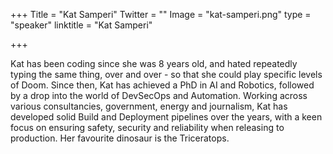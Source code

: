 +++
Title = "Kat Samperi"
Twitter = ""
Image = "kat-samperi.png"
type = "speaker"
linktitle = "Kat Samperi"

+++

 Kat has been coding since she was 8 years old, and hated repeatedly typing the same thing, over and over - so that she could play specific levels of Doom. Since then, Kat has achieved a PhD in AI and Robotics, followed by a drop into the world of DevSecOps and Automation. Working across various consultancies, government, energy and journalism, Kat has developed solid Build and Deployment pipelines over the years, with a keen focus on ensuring safety, security and reliability when releasing to production. Her favourite dinosaur is the Triceratops. 

